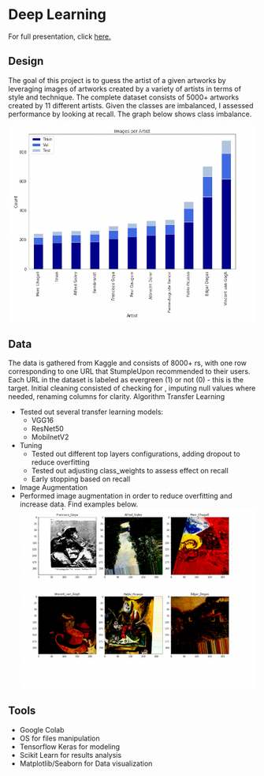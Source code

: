 # Deep Learning
For full presentation, click [here.](https://github.com/riwasabri/DeepLearning/blob/master/Deep%20Learning%20Pres.pdf)

## Design

The goal of this project is to guess the artist of a given artworks by
leveraging images of artworks created by a variety of artists in terms of
style and technique.
The complete dataset consists of 5000+ artworks created by 11 different
artists.
Given the classes are imbalanced, I assessed performance by looking at
recall. The graph below shows class imbalance.

![picture alt](https://github.com/riwasabri/DeepLearning/blob/master/img1.png)

## Data

The data is gathered from Kaggle and consists of 8000+ rs, with one row corresponding
to one URL that StumpleUpon recommended to their users. Each URL in the dataset is
labeled as evergreen (1) or not (0) - this is the target.
Initial cleaning consisted of checking for , imputing null values where needed, renaming
columns for clarity.
Algorithm
Transfer Learning
* Tested out several transfer learning models:
  * VGG16
  * ResNet50
  * MobilnetV2
* Tuning
  * Tested out different top layers configurations, adding dropout to reduce overfitting
  * Tested out adjusting class_weights to assess effect on recall
  * Early stopping based on recall
* Image Augmentation
 * Performed image augmentation in order to reduce overfitting and increase data.
    Find examples below.
    ![picture alt](https://github.com/riwasabri/DeepLearning/blob/master/img2.png)

## Tools
* Google Colab
* OS for files manipulation
* Tensorflow Keras for modeling
* Scikit Learn for results analysis
* Matplotlib/Seaborn for Data visualization
